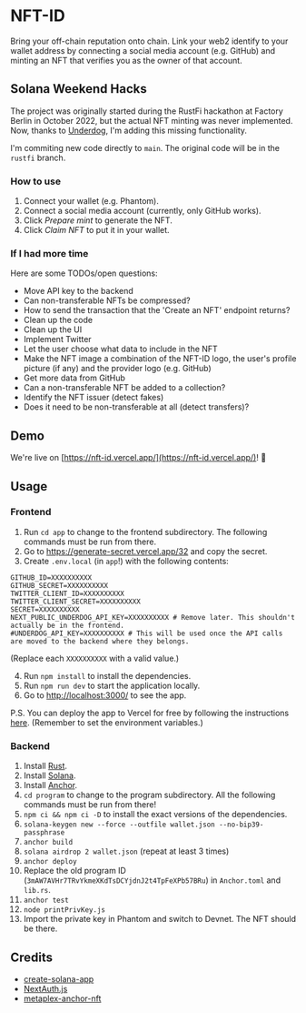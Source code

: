 # NFT-ID

Bring your off-chain reputation onto chain. Link your web2 identify to your wallet address by connecting a social media account (e.g. GitHub) and minting an NFT that verifies you as the owner of that account.

## Solana Weekend Hacks

The project was originally started during the RustFi hackathon at Factory Berlin in October 2022, but the actual NFT minting was never implemented. Now, thanks to [Underdog](https://underdogprotocol.com), I'm adding this missing functionality.

I'm commiting new code directly to `main`. The original code will be in the `rustfi` branch.

### How to use

1. Connect your wallet (e.g. Phantom).
2. Connect a social media account (currently, only GitHub works).
3. Click *Prepare mint* to generate the NFT.
4. Click *Claim NFT* to put it in your wallet.

### If I had more time

Here are some TODOs/open questions:

- Move API key to the backend
- Can non-transferable NFTs be compressed?
- How to send the transaction that the 'Create an NFT' endpoint returns?
- Clean up the code
- Clean up the UI
- Implement Twitter
- Let the user choose what data to include in the NFT
- Make the NFT image a combination of the NFT-ID logo, the user's profile picture (if any) and the provider logo (e.g. GitHub)
- Get more data from GitHub
- Can a non-transferable NFT be added to a collection?
- Identify the NFT issuer (detect fakes)
- Does it need to be non-transferable at all (detect transfers)?

## Demo

We're live on [https://nft-id.vercel.app/](https://nft-id.vercel.app/)! 🎉

## Usage

### Frontend

1. Run `cd app` to change to the frontend subdirectory. The following commands must be run from there.
2. Go to https://generate-secret.vercel.app/32 and copy the secret.
3. Create `.env.local` (in `app`!) with the following contents:

```
GITHUB_ID=XXXXXXXXXX
GITHUB_SECRET=XXXXXXXXXX
TWITTER_CLIENT_ID=XXXXXXXXXX
TWITTER_CLIENT_SECRET=XXXXXXXXXX
SECRET=XXXXXXXXXX
NEXT_PUBLIC_UNDERDOG_API_KEY=XXXXXXXXXX # Remove later. This shouldn't actually be in the frontend.
#UNDERDOG_API_KEY=XXXXXXXXXX # This will be used once the API calls are moved to the backend where they belongs.
```

(Replace each `XXXXXXXXXX` with a valid value.)

4. Run `npm install` to install the dependencies.
5. Run `npm run dev` to start the application locally.
6. Go to [http://localhost:3000/](http://localhost:3000/) to see the app.

P.S. You can deploy the app to Vercel for free by following the instructions [here](https://vercel.com/new?utm_medium=default-template&filter=next.js&utm_source=create-next-app&utm_campaign=create-next-app-readme). (Remember to set the environment variables.)

### Backend

1. Install [Rust](https://www.rust-lang.org/tools/install).
2. Install [Solana](https://docs.solana.com/cli/install-solana-cli-tools#macos--linux).
3. Install [Anchor](https://www.anchor-lang.com/docs/installation#anchor).
4. `cd program` to change to the program subdirectory. All the following commands must be run from there!
5. `npm ci && npm ci -D` to install the exact versions of the dependencies.
6. `solana-keygen new --force --outfile wallet.json --no-bip39-passphrase`
7. `anchor build`
8. `solana airdrop 2 wallet.json` (repeat at least 3 times)
9. `anchor deploy`
10. Replace the old program ID (`3mAW7AVHr7TRvYkmeXKdTsDCYjdnJ2t4TpFeXPb57BRu`) in `Anchor.toml` and `lib.rs`.
11. `anchor test`
12. `node printPrivKey.js`
13. Import the private key in Phantom and switch to Devnet. The NFT should be there.

## Credits

- [create-solana-app](https://github.com/solana-developers/create-solana-app)
- [NextAuth.js](https://github.com/nextauthjs/next-auth)
- [metaplex-anchor-nft](https://github.com/anoushk1234/metaplex-anchor-nft)
